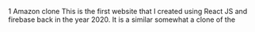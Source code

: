 1 Amazon clone 
This is the first website that I created using React JS and firebase back in the year 2020. It is a similar somewhat a clone of the 


